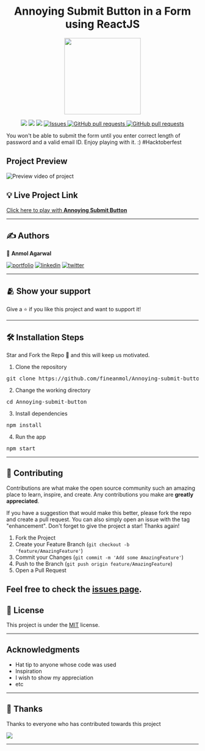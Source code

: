 <div align="center">
   <h1> Annoying Submit Button in a Form using ReactJS </h1>

   <img src="https://media.giphy.com/media/j4A1puoG0sUxOB5rB5/giphy.gif" width=200 />
  <p>

   <a href="https://github.com/fineanmol/Annoying-submit-button/graphs/Stars" alt="Stars">
        <img src="https://img.shields.io/github/stars/fineanmol/Annoying-submit-button" /></a>
        
   <a href="https://github.com/fineanmol/Annoying-submit-button/graphs/issues" alt="Contributors">
        <img src="https://img.shields.io/github/issues/fineanmol/Annoying-submit-button" /></a>
   <a href="https://github.com/fineanmol/Annoying-submit-button/graphs/contributors" alt="Contributors">
        <img src="https://img.shields.io/github/contributors/fineanmol/Annoying-submit-button" /></a>

   <a href="https://github.com/fineanmol/Annoying-submit-button/forks">
      <img alt="Issues" src="https://img.shields.io/github/forks/fineanmol/Annoying-submit-button" />
    </a> 
    <a href="https://github.com/fineanmol/Annoying-submit-button/license">
      <img alt="GitHub pull requests" src="https://img.shields.io/github/license/fineanmol/Annoying-submit-button" />
    </a>
    <a href="https://github.com/fineanmol/Annoying-submit-button">
      <img alt="GitHub pull requests" src="https://img.shields.io/badge/version-0.1.0-blue?color=0088ff" />
    </a>

   </p>
</div>

You won't be able to submit the form until you enter correct length of password and a valid email ID. Enjoy playing with it. :)
#Hacktoberfest

## Project Preview

![Preview video of project](./content/preview.gif)

## :bulb: Live Project Link

[Click here to play with **Annoying Submit Button**](https://annoyingsubmitbutton.netlify.app/)

---

## :writing_hand: Authors

👤 **Anmol Agarwal**

[![portfolio](https://img.shields.io/badge/my_portfolio-000?style=for-the-badge&logo=ko-fi&logoColor=white)](https://github.com/fineanmol)
[![linkedin](https://img.shields.io/badge/linkedin-0A66C2?style=for-the-badge&logo=linkedin&logoColor=white)](https://linkedin.com/in/fineanmol)
[![twitter](https://img.shields.io/badge/twitter-1DA1F2?style=for-the-badge&logo=twitter&logoColor=white)](https://twitter.com/fineanmol)

---

## :people_hugging: Show your support

Give a ⭐️ if you like this project and want to support it!

---

## 🛠️ Installation Steps

Star and Fork the Repo 🌟 and this will keep us motivated.

1. Clone the repository

<pre>
git clone https://github.com/fineanmol/Annoying-submit-button
</pre>

2. Change the working directory

<pre>
cd Annoying-submit-button
</pre>

3. Install dependencies

<pre>
npm install
</pre>

4. Run the app

<pre>
npm start
</pre>

---

## 🤝 Contributing

Contributions are what make the open source community such an amazing place to learn, inspire, and create. Any contributions you make are **greatly appreciated**.

If you have a suggestion that would make this better, please fork the repo and create a pull request. You can also simply open an issue with the tag "enhancement".
Don't forget to give the project a star! Thanks again!

1. Fork the Project
2. Create your Feature Branch (`git checkout -b 'feature/AmazingFeature'`)
3. Commit your Changes (`git commit -m 'Add some AmazingFeature'`)
4. Push to the Branch (`git push origin feature/AmazingFeature`)
5. Open a Pull Request

## Feel free to check the [issues page](../../issues/).

## 📝 License

This project is under the [MIT](./LICENSE) license.

---

## Acknowledgments

- Hat tip to anyone whose code was used
- Inspiration
- I wish to show my appreciation
- etc

---

## :pray: Thanks

Thanks to everyone who has contributed towards this project

<div>
    <a href="https://github.com/fineanmol/Annoying-submit-button/graphs/contributors">
    <img src="https://contrib.rocks/image?repo=fineanmol/Annoying-submit-button" />
    </a>
</div>

---

